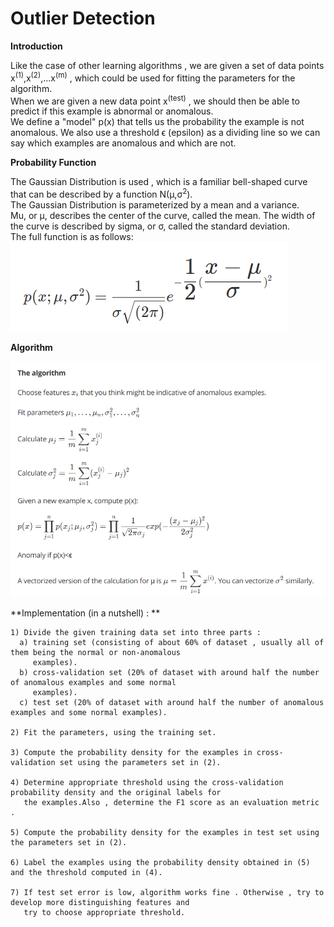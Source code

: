 # Outlier Detection
  
**Introduction**
  
Like the case of other learning algorithms , we are given a set of data points x<sup>(1)</sup>,x<sup>(2)</sup>,...x<sup>(m)</sup> , which could be used for fitting the parameters for the algorithm.  
When we are given a new data point x<sup>(test)</sup> , we should then be able to predict if this example is abnormal or anomalous.  
We define a "model" p(x) that tells us the probability the example is not anomalous. We also use a threshold ϵ (epsilon) as a dividing line so we can say which examples are anomalous and which are not.  
  
**Probability Function**
    
The Gaussian Distribution is used , which is a familiar bell-shaped curve that can be described by a function N(μ,σ<sup>2</sup>).  
The Gaussian Distribution is parameterized by a mean and a variance.  
Mu, or μ, describes the center of the curve, called the mean. The width of the curve is described by sigma, or σ, called the standard deviation.  
The full function is as follows:  
![gaussian](Gaussian.PNG)
  
**Algorithm**
  
![algorithm](Algorithm.PNG)

**Implementation (in a nutshell) : ** 
```
1) Divide the given training data set into three parts : 
  a) training set (consisting of about 60% of dataset , usually all of them being the normal or non-anomalous
     examples).
  b) cross-validation set (20% of dataset with around half the number of anomalous examples and some normal
     examples).
  c) test set (20% of dataset with around half the number of anomalous examples and some normal examples).
  
2) Fit the parameters, using the training set.

3) Compute the probability density for the examples in cross-validation set using the parameters set in (2).

4) Determine appropriate threshold using the cross-validation probability density and the original labels for
   the examples.Also , determine the F1 score as an evaluation metric .
   
5) Compute the probability density for the examples in test set using the parameters set in (2).

6) Label the examples using the probability density obtained in (5) and the threshold computed in (4).

7) If test set error is low, algorithm works fine . Otherwise , try to develop more distinguishing features and
   try to choose appropriate threshold.
```

